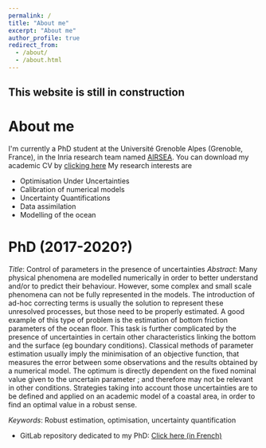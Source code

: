 ```yaml
---
permalink: /
title: "About me"
excerpt: "About me"
author_profile: true
redirect_from: 
  - /about/
  - /about.html
---
```



This website is still in construction 
---

About me
=======
I'm currently a PhD student at the Université Grenoble Alpes (Grenoble, France), in the Inria research team named [AIRSEA](https://team.inria.fr/airsea/en/). You can download my academic CV by [clicking here](https://vtrappler.github.io/files/cv_vt.pdf)
My research interests are
* Optimisation Under Uncertainties
* Calibration of numerical models
* Uncertainty Quantifications
* Data assimilation
* Modelling of the ocean


PhD (2017-2020?)
======
*Title*: Control of parameters in the presence of uncertainties
*Abstract*: Many physical phenomena are modelled numerically in order to better understand and/or to predict their behaviour. However, some complex and small scale phenomena can not be fully represented in the models. The introduction of ad-hoc correcting terms is usually the solution to represent these unresolved processes, but those need to be properly estimated.
A good example of this type of problem is the estimation of bottom friction parameters of the ocean floor. This task is further complicated by the presence of uncertainties in certain other characteristics linking the bottom and the surface (eg boundary conditions).
Classical methods of parameter estimation usually imply the minimisation of an objective function, that measures the error between some observations and the results obtained by a numerical model. The optimum is directly dependent on the fixed nominal value given to the uncertain parameter ; and therefore may not be relevant in other conditions.
Strategies taking into account those uncertainties are to be defined and applied on an academic model of a coastal area, in order to find an optimal value in a robust sense.

*Keywords*: Robust estimation, optimisation, uncertainty quantification

* GitLab repository dedicated to my PhD: [Click here (in French)](https://gitlab.inria.fr/vtrapple/These)





